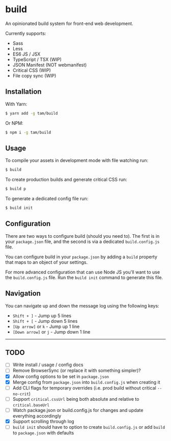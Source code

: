 # build
An opinionated build system for front-end web development.

Currently supports:
- Sass
- Less
- ES6 JS / JSX
- TypeScript / TSX (WIP)
- JSON Manifest (NOT webmanifest)
- Critical CSS (WIP)
- File copy sync (WIP)

## Installation

With Yarn:
```bash
$ yarn add -g tam/build
```

Or NPM:
```bash
$ npm i -g tam/build
```

## Usage
To compile your assets in development mode with file watching run:
```bash
$ build
```

To create production builds and generate critical CSS run:
```bash
$ build p
```

To generate a dedicated config file run:
```bash
$ build init
```

## Configuration

There are two ways to configure build (should you need to). The first is in your
`package.json` file, and the second is via a dedicated `build.config.js` file.

You can configure build in your `package.json` by adding a `build` property 
that maps to an object of your settings.

For more advanced configuration that can use Node JS you'll want to use the
`build.config.js` file. Run the `build init` command to generate this file.

## Navigation

You can navigate up and down the message log using the following keys:

- `Shift + ]` - Jump up 5 lines
- `Shift + [` - Jump down 5 lines
- `[Up arrow]` or `k` - Jump up 1 line
- `[Down arrow]` or `j` - Jump down 1 line

---

## TODO
- [ ] Write install / usage / config docs
- [ ] Remove BrowserSync (or replace it with something simpler)?
- [x] Allow config options to be set in `package.json`
- [x] Merge config from `package.json` into `build.config.js` when creating it
- [ ] Add CLI flags for temporary overrides (i.e. prod build without critical `--no-crit`)
- [ ] Support `critical.cssUrl` being both absolute and relative to `critical.baseUrl`
- [ ] Watch package.json or build.config.js for changes and update everything accordingly
- [x] Support scrolling through log
- [ ] `build init` should have to option to create `build.config.js` or add `build` to `package.json` with defaults
